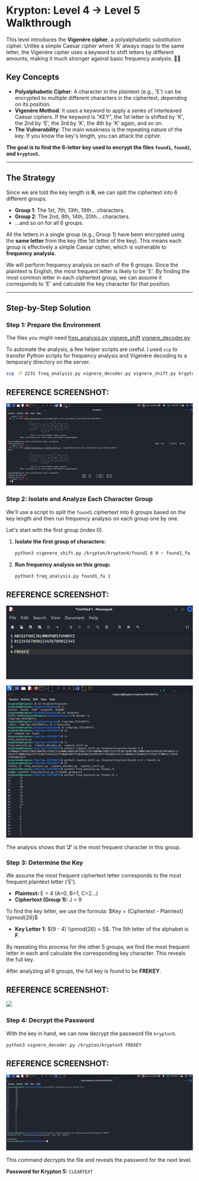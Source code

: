 # Krypton: Level 4 → Level 5 Walkthrough

This level introduces the **Vigenère cipher**, a polyalphabetic substitution cipher. Unlike a simple Caesar cipher where 'A' always maps to the same letter, the Vigenère cipher uses a keyword to shift letters by different amounts, making it much stronger against basic frequency analysis. 🕵️‍♂️

## Key Concepts

  * **Polyalphabetic Cipher**: A character in the plaintext (e.g., 'E') can be encrypted to multiple different characters in the ciphertext, depending on its position.
  * **Vigenère Method**: It uses a keyword to apply a series of interleaved Caesar ciphers. If the keyword is "KEY", the 1st letter is shifted by 'K', the 2nd by 'E', the 3rd by 'K', the 4th by 'K' again, and so on.
  * **The Vulnerability**: The main weakness is the repeating nature of the key. If you know the key's length, you can attack the cipher.

**The goal is to find the 6-letter key used to encrypt the files `found1`, `found2`, and `krypton5`.**

-----

## The Strategy

Since we are told the key length is **6**, we can split the ciphertext into 6 different groups.

  * **Group 1**: The 1st, 7th, 13th, 19th... characters.
  * **Group 2**: The 2nd, 8th, 14th, 20th... characters.
  * ...and so on for all 6 groups.

All the letters in a single group (e.g., Group 1) have been encrypted using the **same letter** from the key (the 1st letter of the key). This means each group is effectively a simple Caesar cipher, which is vulnerable to **frequency analysis**.

We will perform frequency analysis on each of the 6 groups. Since the plaintext is English, the most frequent letter is likely to be 'E'. By finding the most common letter in each ciphertext group, we can assume it corresponds to 'E' and calculate the key character for that position.

-----

## Step-by-Step Solution

### Step 1: Prepare the Environment
The files you might need 
[freq_analysis.py](freq_analysis.py)  [vignere_shift](vignere_shift.py) [vignere_decoder.py](vignere_decoder.py)

To automate the analysis, a few helper scripts are useful. I used `scp` to transfer Python scripts for frequency analysis and Vigenère decoding to a temporary directory on the server.

```bash
scp -P 2231 freq_analysis.py vignere_decoder.py vignere_shift.py krypton4@krypton.labs.overthewire.org:/tmp/FEZ4YBUY7u
```

## REFERENCE SCREENSHOT:
![](screenshots/scp.png)

### Step 2: Isolate and Analyze Each Character Group

We'll use a script to split the `found1` ciphertext into 6 groups based on the key length and then run frequency analysis on each group one by one.

Let's start with the first group (index 0).

1.  **Isolate the first group of characters:**
    ```bash
    python3 vigenere_shift.py /krypton/krypton4/found1 6 0 > found1_fa
    ```
2.  **Run frequency analysis on this group:**
    ```bash
    python3 freq_analysis.py found1_fa 1
    ```

## REFERENCE SCREENSHOT:
![](screenshots/command1.png)

![](screenshots/command2.png)


The analysis shows that **'J'** is the most frequent character in this group.

### Step 3: Determine the Key

We assume the most frequent ciphertext letter corresponds to the most frequent plaintext letter ('E').

  * **Plaintext:** E = 4 (A=0, B=1, C=2...)
  * **Ciphertext (Group 1):** J = 9

To find the key letter, we use the formula: $Key = (Ciphertext - Plaintext) \\pmod{26}$

  * **Key Letter 1:** $(9 - 4) \\pmod{26} = 5$. The 5th letter of the alphabet is **F**.

By repeating this process for the other 5 groups, we find the most frequent letter in each and calculate the corresponding key character. This reveals the full key.

After analyzing all 6 groups, the full key is found to be **FREKEY**.

## REFERENCE SCREENSHOT:
![](screnshots/notepad.png)

### Step 4: Decrypt the Password

With the key in hand, we can now decrypt the password file `krypton5`.

```bash
python3 vignere_decoder.py /krypton/krypton5 FREKEY
```

## REFERENCE SCREENSHOT:
![](screenshots/command3.png)

This command decrypts the file and reveals the password for the next level.

**Password for Krypton 5:** `CLEARTEXT`


